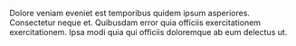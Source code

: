 Dolore veniam eveniet est temporibus quidem ipsum asperiores.
Consectetur neque et.
Quibusdam error quia officiis exercitationem exercitationem.
Ipsa modi quia qui officiis doloremque ab eum delectus ut.
